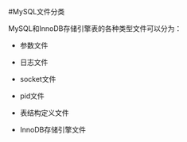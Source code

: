 #MySQL文件分类

MySQL和InnoDB存储引擎表的各种类型文件可以分为：

- 参数文件

- 日志文件

- socket文件

- pid文件

- 表结构定义文件

- InnoDB存储引擎文件

